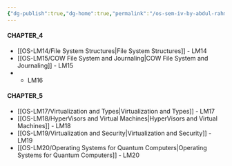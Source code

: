 ```yaml
---
{"dg-publish":true,"dg-home":true,"permalink":"/os-sem-iv-by-abdul-rahman/","tags":["gardenEntry"],"dgPassFrontmatter":true}
---
```


#### CHAPTER_4
- [[OS-LM14/File System Structures\|File System Structures]] - LM14
- [[OS-LM15/COW File System and Journaling\|COW File System and Journaling]] - LM15
-  - LM16

#### CHAPTER_5
- [[OS-LM17/Virtualization and Types\|Virtualization and Types]] - LM17
- [[OS-LM18/HyperVisors and Virtual Machines\|HyperVisors and Virtual Machines]] - LM18
- [[OS-LM19/Virtualization and Security\|Virtualization and Security]] - LM19
- [[OS-LM20/Operating Systems for Quantum Computers\|Operating Systems for Quantum Computers]] - LM20